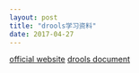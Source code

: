 ```yaml
---
layout: post
title: "drools学习资料"
date: 2017-04-27
---
```

[official website](https://www.drools.org/)
[drools document](https://docs.jboss.org/drools/release/6.5.0.Final/drools-docs/html_single/index.html)
